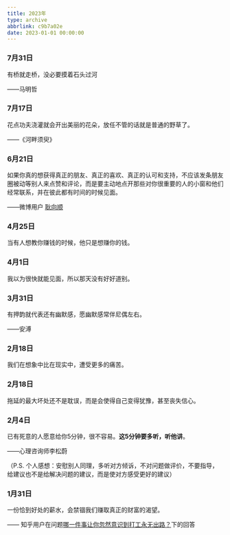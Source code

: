 ```yaml
---
title: 2023年
type: archive
abbrlink: c9b7a02e
date: 2023-01-01 00:00:00
---
```


### 7月31日

有桥就走桥，没必要摸着石头过河

——马明哲

### 7月17日

花点功夫浇灌就会开出美丽的花朵，放任不管的话就是普通的野草了。

——《河畔须臾》

### 6月21日

如果你真的想获得真正的朋友、真正的喜欢、真正的认可和支持，不应该发条朋友圈被动等别人来点赞和评论，而是要主动地点开那些对你很重要的人的小窗和他们经常联系，并在彼此都有时间的时候见面。

——微博用户 [耿向顺](https://www.weibo.com/u/5539703320)

### 4月25日

当有人想教你赚钱的时候，他只是想赚你的钱。

### 4月1日

我以为很快就能见面，所以那天没有好好道别。

### 3月31日

有押韵就代表还有幽默感，愿幽默感常伴尼偶左右。 

——安溥

### 2月18日

我们在想象中比在现实中，遭受更多的痛苦。

### 2月18日

拖延的最大坏处还不是耽误，而是会使得自己变得犹豫，甚至丧失信心。

### 2月4日

已有死意的人愿意给你5分钟，很不容易。**这5分钟要多听，听他讲**。

——心理咨询师李松蔚

（P.S. 个人感想：安慰别人同理，多听对方倾诉，不对问题做评价，不要指导，给建议也不是给解决问题的建议，而是使对方感受更好的建议）

### 1月31日

一份恰到好处的薪水，会禁锢我们赚取真正的财富的渴望。

—— 知乎用户在问题[哪一件事让你忽然意识到打工永无出路？](https://www.zhihu.com/question/569367241/answer/2865090721)下的回答